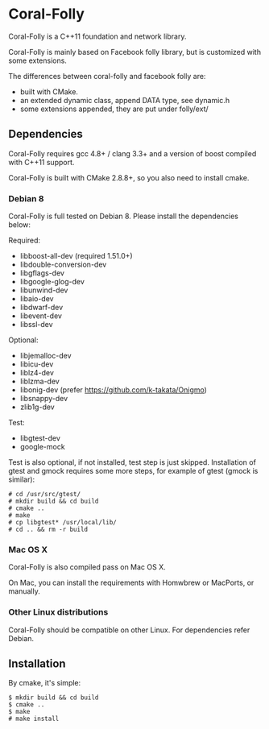 # Coral-Folly

Coral-Folly is a C++11 foundation and network library.

Coral-Folly is mainly based on Facebook folly library, but is customized with some extensions.

The differences between coral-folly and facebook folly are:

- built with CMake.
- an extended dynamic class, append DATA type, see dynamic.h
- some extensions appended, they are put under folly/ext/

## Dependencies

Coral-Folly requires gcc 4.8+ / clang 3.3+ and a version of boost compiled with C++11 support.

Coral-Folly is built with CMake 2.8.8+, so you also need to install cmake.

### Debian 8

Coral-Folly is full tested on Debian 8.  Please install the dependencies below:

Required:

- libboost-all-dev (required 1.51.0+)
- libdouble-conversion-dev
- libgflags-dev
- libgoogle-glog-dev
- libunwind-dev
- libaio-dev
- libdwarf-dev
- libevent-dev
- libssl-dev

Optional:

- libjemalloc-dev
- libicu-dev
- liblz4-dev
- liblzma-dev
- libonig-dev (prefer https://github.com/k-takata/Onigmo)
- libsnappy-dev
- zlib1g-dev

Test:

- libgtest-dev
- google-mock

Test is also optional, if not installed, test step is just skipped.  Installation of gtest and gmock requires some more steps, for example of gtest (gmock is similar):

```
# cd /usr/src/gtest/
# mkdir build && cd build
# cmake ..
# make
# cp libgtest* /usr/local/lib/
# cd .. && rm -r build
```

### Mac OS X

Coral-Folly is also compiled pass on Mac OS X.

On Mac, you can install the requirements with Homwbrew or MacPorts, or manually.

### Other Linux distributions

Coral-Folly should be compatible on other Linux.  For dependencies refer Debian.

## Installation

By cmake, it's simple:

```
$ mkdir build && cd build
$ cmake ..
$ make
# make install
```

